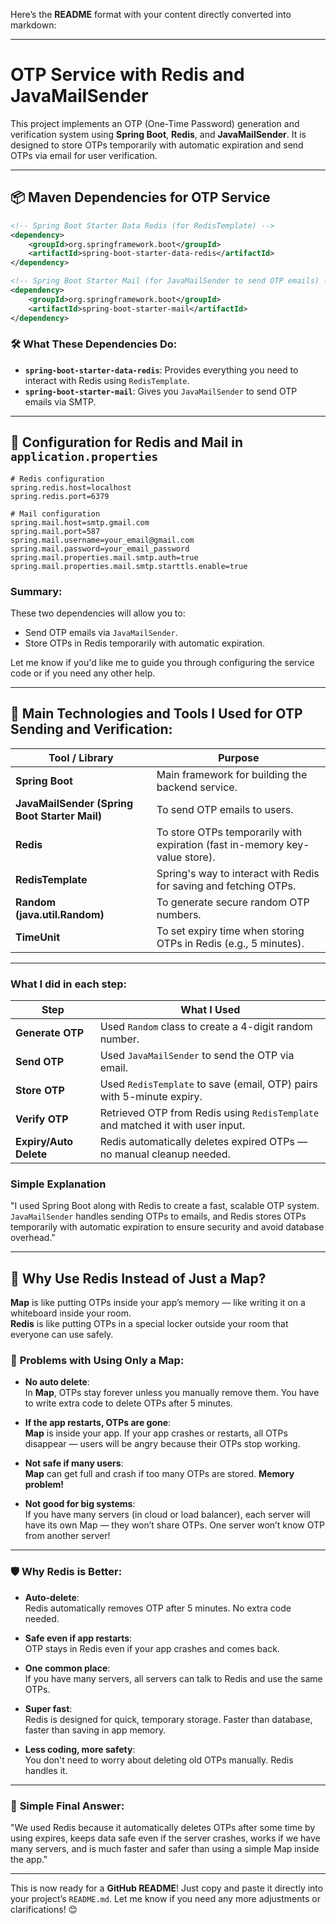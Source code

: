 Here’s the **README** format with your content directly converted into markdown:

---

# OTP Service with Redis and JavaMailSender

This project implements an OTP (One-Time Password) generation and verification system using **Spring Boot**, **Redis**, and **JavaMailSender**. It is designed to store OTPs temporarily with automatic expiration and send OTPs via email for user verification.

---

## 📦 **Maven Dependencies for OTP Service**

```xml
<!-- Spring Boot Starter Data Redis (for RedisTemplate) -->
<dependency>
    <groupId>org.springframework.boot</groupId>
    <artifactId>spring-boot-starter-data-redis</artifactId>
</dependency>

<!-- Spring Boot Starter Mail (for JavaMailSender to send OTP emails) -->
<dependency>
    <groupId>org.springframework.boot</groupId>
    <artifactId>spring-boot-starter-mail</artifactId>
</dependency>
```

### 🛠️ **What These Dependencies Do:**
- **`spring-boot-starter-data-redis`**: Provides everything you need to interact with Redis using `RedisTemplate`.
- **`spring-boot-starter-mail`**: Gives you `JavaMailSender` to send OTP emails via SMTP.

---

## 📁 **Configuration for Redis and Mail in `application.properties`**

```properties
# Redis configuration
spring.redis.host=localhost
spring.redis.port=6379

# Mail configuration
spring.mail.host=smtp.gmail.com
spring.mail.port=587
spring.mail.username=your_email@gmail.com
spring.mail.password=your_email_password
spring.mail.properties.mail.smtp.auth=true
spring.mail.properties.mail.smtp.starttls.enable=true
```

### **Summary:**
These two dependencies will allow you to:
- Send OTP emails via `JavaMailSender`.
- Store OTPs in Redis temporarily with automatic expiration.

Let me know if you'd like me to guide you through configuring the service code or if you need any other help.

---

## 🔧 **Main Technologies and Tools I Used for OTP Sending and Verification:**

| **Tool / Library**                         | **Purpose**                                                    |
|-------------------------------------------|---------------------------------------------------------------|
| **Spring Boot**                           | Main framework for building the backend service.              |
| **JavaMailSender (Spring Boot Starter Mail)** | To send OTP emails to users.                                  |
| **Redis**                                 | To store OTPs temporarily with expiration (fast in-memory key-value store). |
| **RedisTemplate**                         | Spring's way to interact with Redis for saving and fetching OTPs. |
| **Random (java.util.Random)**             | To generate secure random OTP numbers.                         |
| **TimeUnit**                              | To set expiry time when storing OTPs in Redis (e.g., 5 minutes). |

---

### **What I did in each step:**

| **Step**            | **What I Used**                                                         |
|---------------------|------------------------------------------------------------------------|
| **Generate OTP**     | Used `Random` class to create a 4-digit random number.                |
| **Send OTP**         | Used `JavaMailSender` to send the OTP via email.                       |
| **Store OTP**        | Used `RedisTemplate` to save (email, OTP) pairs with 5-minute expiry.  |
| **Verify OTP**       | Retrieved OTP from Redis using `RedisTemplate` and matched it with user input. |
| **Expiry/Auto Delete** | Redis automatically deletes expired OTPs — no manual cleanup needed. |

### **Simple Explanation**
"I used Spring Boot along with Redis to create a fast, scalable OTP system. `JavaMailSender` handles sending OTPs to emails, and Redis stores OTPs temporarily with automatic expiration to ensure security and avoid database overhead."

---

## 🔄 **Why Use Redis Instead of Just a Map?**

**Map** is like putting OTPs inside your app’s memory — like writing it on a whiteboard inside your room.  
**Redis** is like putting OTPs in a special locker outside your room that everyone can use safely.

### 🚫 **Problems with Using Only a Map**:
- **No auto delete**:  
  In **Map**, OTPs stay forever unless you manually remove them. You have to write extra code to delete OTPs after 5 minutes.

- **If the app restarts, OTPs are gone**:  
  **Map** is inside your app. If your app crashes or restarts, all OTPs disappear — users will be angry because their OTPs stop working.

- **Not safe if many users**:  
  **Map** can get full and crash if too many OTPs are stored. **Memory problem!**

- **Not good for big systems**:  
  If you have many servers (in cloud or load balancer), each server will have its own Map — they won’t share OTPs. One server won’t know OTP from another server!

---

### 🛡️ **Why Redis is Better**:
- **Auto-delete**:  
  Redis automatically removes OTP after 5 minutes. No extra code needed.

- **Safe even if app restarts**:  
  OTP stays in Redis even if your app crashes and comes back.

- **One common place**:  
  If you have many servers, all servers can talk to Redis and use the same OTPs.

- **Super fast**:  
  Redis is designed for quick, temporary storage. Faster than database, faster than saving in app memory.

- **Less coding, more safety**:  
  You don't need to worry about deleting old OTPs manually. Redis handles it.

---

### 🧠 **Simple Final Answer**:
"We used Redis because it automatically deletes OTPs after some time by using expires, keeps data safe even if the server crashes, works if we have many servers, and is much faster and safer than using a simple Map inside the app."

---

This is now ready for a **GitHub README**! Just copy and paste it directly into your project’s `README.md`. Let me know if you need any more adjustments or clarifications! 😊
